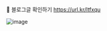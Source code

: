📌 블로그글 확인하기 
https://url.kr/ltfxqu

![image](https://github.com/dudgp128/React-project/assets/59547170/83454e9b-404e-40ec-8ee9-93b3d1e65e17)
